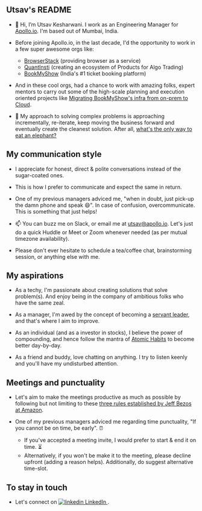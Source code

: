 ## Utsav's README
- 👋 Hi, I’m Utsav Kesharwani. I work as an Engineering Manager for [Apollo.io](https://apollo.io/). I'm based out of Mumbai, India.

- Before joining Apollo.io, in the last decade, I'd the opportunity to work in a few super awesome orgs like:
  - [BrowserStack](https://www.browserstack.com/) (providing browser as a service)
  - [QuantInsti](https://www.quantinsti.com/) (creating an ecosystem of Products for Algo Trading) 
  - [BookMyShow](https://in.bookmyshow.com/) (India's #1 ticket booking platform)

- And in these cool orgs, had a chance to work with amazing folks, expert mentors to carry out some of the high-scale planning and execution oriented projects like [Migrating BookMyShow's infra from on-prem to Cloud](https://medium.com/p/2e05d820ad2c).

- 👀 My approach to solving complex problems is approaching incrementally, re-iterate, keep moving the business forward and eventually create the cleanest solution. After all, [what's the only way to eat an elephant?](https://www.psychologytoday.com/us/blog/mindfully-present-fully-alive/201804/the-only-way-eat-elephant)

## My communication style
- I appreciate for honest, direct & polite conversations instead of the sugar-coated ones.

- This is how I prefer to communicate and expect the same in return.

- One of my previous managers adviced me, "when in doubt, just pick-up the damn phone and speak :smile:". In case of confusion, overcommunicate. This is something that just helps!

- 📫 You can buzz me on Slack, or email me at utsav@apollo.io. Let's just do a quick Huddle or Meet or Zoom whenever needed (as per mutual timezone availability).

- Please don't ever hesitate to schedule a tea/coffee chat, brainstorming session, or anything else with me.

## My aspirations
- As a techy, I'm passionate about creating solutions that solve problem(s). And enjoy being in the company of ambitious folks who have the same zeal.

- As a manager, I'm awed by the concept of becoming a [servant leader](https://www.shrm.org/resourcesandtools/hr-topics/organizational-and-employee-development/pages/the-art-of-servant-leadership.aspx), and that's where I aim to improve.

- As an individual (and as a investor in stocks), I believe the power of compounding, and hence follow the mantra of [Atomic Habits](https://www.youtube.com/watch?v=U_nzqnXWvSo) to become better day-by-day.

- As a friend and buddy, love chatting on anything. I try to listen keenly and you'll have my undisturbed attention.

## Meetings and punctuality
- Let's aim to make the meetings productive as much as possible by following but not limiting to these [three rules established by Jeff Bezos at Amazon](https://www.thinkbusiness.ie/articles/jeff-bezos-rules-productive-meetings-amazon/).

- One of my previous managers adviced me regarding time punctuality, "If you cannot be on time, be early". :alarm_clock:
    - If you've accepted a meeting invite, I would prefer to start & end it on time. :hourglass_flowing_sand:
    - Alternatively, if you won't be make it to the meeting, please decline upfront (adding a reason helps). Additionally, do suggest alternative time-slot.

## To stay in touch
- Let's connect on [<img src="https://i.stack.imgur.com/gVE0j.png" alt="linkedin"> LinkedIn
  </a>](https://www.linkedin.com/in/utsavkesharwani/).
